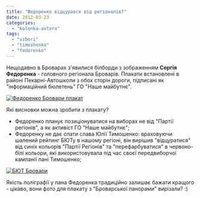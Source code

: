 ```yaml
---
title: "Федоренко відцурався від регіоналів?"
date: 2012-03-23
categories: 
  - "kolonka-avtora"
tags: 
  - "vibori"
  - "timoshenko"
  - "fedorenko"
---
```


Нещодавно в Броварах з'явилися білборди з зображенням **Сергія Федоренка** - головного регіонала Броварів. Плакати встановлені в районі Пекарні-Автошколи з обох сторін дороги, підписані як "інформаційний бюлетень" ГО "Наше майбутнє".

[![](https://mpz.brovary.org/wp-content/uploads/2012/03/plakat2.jpg "Федоренко Бровари плакат")](https://mpz.brovary.org/wp-content/uploads/2012/03/plakat2.jpg)

<!--more--> Які висновки можна зробити з плакату?

- Федоренко планує позиціонуватися на виборах не від "Партії регіонів", а як активіст ГО "Наше майбутнє";
- Федоренку не дає спати слава Юлії Тимошенко: враховуючи шалений рейтинг БЮТу в нашому регіоні, він вирішив "відцуратися" від синіх кольорів "Партії Регіонів" та "перефарбуватися" в червоно-білі кольори, які використовувала під час своєї передвиборчої кампанії пані Тимошенко;

[![](https://mpz.brovary.org/wp-content/uploads/2012/03/plakat3.jpg "БЮТ Бровари")](https://mpz.brovary.org/wp-content/uploads/2012/03/plakat3.jpg)

Якість поліграфії у пана Федоренка традиційно залишає бажати кращого - цікаво, вони фото для плакату з "Броварської панорами" вирізали? :)
